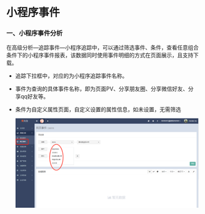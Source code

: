 # 小程序事件

### 一、小程序事件分析

在高级分析—追踪事件—小程序追踪中，可以通过筛选事件、条件，查看任意组合条件下的小程序事件报表，该数据同时使用事件明细的方式在页面展示，且支持下载。

* 追踪下拉框中，对应的为小程序追踪事件名称。
* 事件为查询的具体事件名称，即为页面PV、分享朋友圈、分享微信好友、分享qq好友等。
* 条件为自定义属性页面，自定义设置的属性信息，如未设置，无需筛选

  ![](/assets/1520318426%281%29.jpg)



